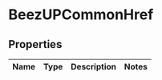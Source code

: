 
# BeezUPCommonHref

## Properties
Name | Type | Description | Notes
------------ | ------------- | ------------- | -------------



